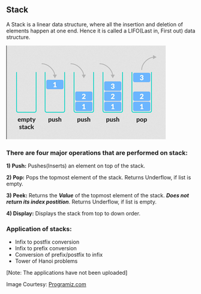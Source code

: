 ## Stack

A Stack is a linear data structure, where all the insertion and deletion of elements happen at one end. Hence it is called a LIFO(Last in, First out) data structure.

![Stack](../../img/programiz_stack.png)

### **There are four major operations that are performed on stack:**

**1) Push:**
Pushes(Inserts) an element on top of the stack.

**2) Pop:**
Pops the topmost element of the stack. Returns Underflow, if list is empty.

**3) Peek:**
Returns the ***Value*** of the topmost element of the stack. ***Does not return its index postition***. Returns Underflow, if list is empty.

**4) Display:**
Displays the stack from top to down order.

### **Application of stacks:**

- Infix to postfix conversion
- Infix to prefix conversion
- Conversion of prefix/postfix to infix
- Tower of Hanoi problems

[Note: The applications have not been uploaded]

Image Courtesy: [Programiz.com](https://www.programiz.com/dsa/stack)